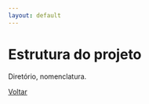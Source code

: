 ```yaml
---
layout: default
---
```


# Estrutura do projeto

Diretório, nomenclatura.

[Voltar](/projeto_template/)